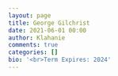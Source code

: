 ```yaml
---
layout: page
title: George Gilchrist
date: 2021-06-01 00:00
author: Klahanie
comments: true
categories: []
bio: '<br>Term Expires: 2024'
---
```

